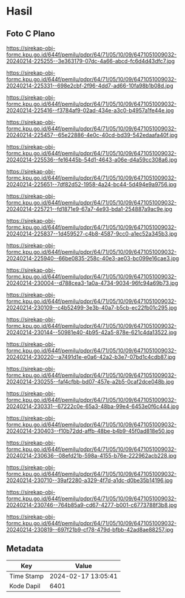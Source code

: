 # Hasil

## Foto C Plano

https://sirekap-obj-formc.kpu.go.id/644f/pemilu/pdpr/64/71/05/10/09/6471051009032-20240214-225255--3e363179-07dc-4a66-abcd-fc6d4d43dfc7.jpg

https://sirekap-obj-formc.kpu.go.id/644f/pemilu/pdpr/64/71/05/10/09/6471051009032-20240214-225331--698e2cbf-2f96-4dd7-ad66-10fa98b1b08d.jpg

https://sirekap-obj-formc.kpu.go.id/644f/pemilu/pdpr/64/71/05/10/09/6471051009032-20240214-225416--f3784af9-02ad-434e-a3c0-b4957a1fe44e.jpg

https://sirekap-obj-formc.kpu.go.id/644f/pemilu/pdpr/64/71/05/10/09/6471051009032-20240214-225457--65e22886-4e0c-40cd-bd39-542edaafa40f.jpg

https://sirekap-obj-formc.kpu.go.id/644f/pemilu/pdpr/64/71/05/10/09/6471051009032-20240214-225536--fe16445b-54d1-4643-a06e-d4a59cc308a6.jpg

https://sirekap-obj-formc.kpu.go.id/644f/pemilu/pdpr/64/71/05/10/09/6471051009032-20240214-225651--7df82d52-1958-4a24-bc44-5d494e9a9756.jpg

https://sirekap-obj-formc.kpu.go.id/644f/pemilu/pdpr/64/71/05/10/09/6471051009032-20240214-225721--fd1871e9-67a7-4e93-bda1-254887a9ac9e.jpg

https://sirekap-obj-formc.kpu.go.id/644f/pemilu/pdpr/64/71/05/10/09/6471051009032-20240214-225837--1d459527-c4b8-4587-9cc0-a1ec52a345b3.jpg

https://sirekap-obj-formc.kpu.go.id/644f/pemilu/pdpr/64/71/05/10/09/6471051009032-20240214-225940--66be0835-258c-40e3-ae03-bc099e16cae3.jpg

https://sirekap-obj-formc.kpu.go.id/644f/pemilu/pdpr/64/71/05/10/09/6471051009032-20240214-230004--d788cea3-1a0a-4734-9034-96fc94a69b73.jpg

https://sirekap-obj-formc.kpu.go.id/644f/pemilu/pdpr/64/71/05/10/09/6471051009032-20240214-230109--c4b52499-3e3b-40a7-b5cb-ec22fb01c295.jpg

https://sirekap-obj-formc.kpu.go.id/644f/pemilu/pdpr/64/71/05/10/09/6471051009032-20240214-230144--50981e40-4b95-42a5-878e-621c4da13522.jpg

https://sirekap-obj-formc.kpu.go.id/644f/pemilu/pdpr/64/71/05/10/09/6471051009032-20240214-230220--a7491d1e-e0a6-42a2-b3e7-07bd1c4cdb87.jpg

https://sirekap-obj-formc.kpu.go.id/644f/pemilu/pdpr/64/71/05/10/09/6471051009032-20240214-230255--faf4cfbb-bd07-457e-a2b5-0caf2dce048b.jpg

https://sirekap-obj-formc.kpu.go.id/644f/pemilu/pdpr/64/71/05/10/09/6471051009032-20240214-230331--67222c0e-65a3-48ba-99e4-6453e0f6c444.jpg

https://sirekap-obj-formc.kpu.go.id/644f/pemilu/pdpr/64/71/05/10/09/6471051009032-20240214-230403--f10b72dd-affb-48be-b4b9-45f0ad818e50.jpg

https://sirekap-obj-formc.kpu.go.id/644f/pemilu/pdpr/64/71/05/10/09/6471051009032-20240214-230636--08efd21b-598a-4155-b76e-222962acb228.jpg

https://sirekap-obj-formc.kpu.go.id/644f/pemilu/pdpr/64/71/05/10/09/6471051009032-20240214-230710--39af2280-a329-4f7d-a1dc-d0be35b14196.jpg

https://sirekap-obj-formc.kpu.go.id/644f/pemilu/pdpr/64/71/05/10/09/6471051009032-20240214-230746--764b85a9-cd67-4277-b001-c6773788f3b8.jpg

https://sirekap-obj-formc.kpu.go.id/644f/pemilu/pdpr/64/71/05/10/09/6471051009032-20240214-230819--697f21b9-cf78-479d-bfbb-42ad8ae88257.jpg


## Metadata

| Key        | Value               |
| ---------- | ------------------- |
| Time Stamp | 2024-02-17 13:05:41 |
| Kode Dapil | 6401                |




